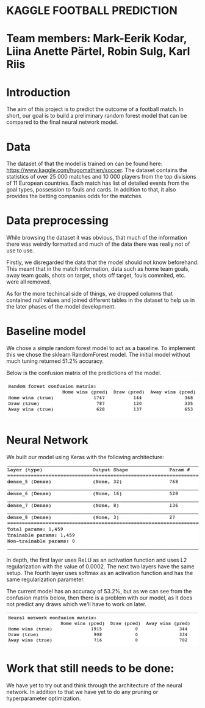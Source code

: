 # KAGGLE FOOTBALL PREDICTION
# Team members: Mark-Eerik Kodar, Liina Anette Pärtel, Robin Sulg, Karl Riis

# Introduction

The aim of this project is to predict the outcome of a football match.  In short, our goal is to build a preliminary random forest model that can be compared to the final neural network model. 

# Data
The dataset of that the model is trained on can be found here: https://www.kaggle.com/hugomathien/soccer. 
The dataset contains the statistics of over 25 000 matches and 10 000 players from the top divisions of 11 European countries. Each match has list of detailed events from the goal types, possession to fouls and cards. In addition to that, it also provides the betting companies odds for the matches. 


# Data preprocessing
While browsing the dataset it was obvious, that much of the information there was weirdly formatted and much of the data there was really not of use to use. 

Firstly, we disregarded the data that the model should not know beforehand. This meant that in the match information, data such as home team goals, away team goals, shots on target, shots off target, fouls commited, etc. were all removed.

As for the more techincal side of things, we dropped columns that contained null values and joined different tables in the dataset to help us in the later phases of the model development.

# Baseline model

We chose a simple random forest model to act as a baseline. To implement this we chose the sklearn RandomForest model. The initial model without much tuning returned 51.2% accuracy. 

Below is the confusion matrix of the predictions of the model. 

<img src='rf_cf.png'>

# Neural Network

We built our model using Keras with the following architecture:

<img src='keras_layers.png'>

In depth, the first layer uses ReLU as an activation function and uses L2 regularization with the value of 0.0002. The next two layers have the same setup. The fourth layer uses softmax as an activation function and has the same regularization parameter. 

The current model has an accuracy of 53.2%, but as we can see from the confusion matrix below, then there is a problem with our model, as it does not predict any draws which we'll have to work on later.

<img src='nn_cf.png'>

# Work that still needs to be done:

We have yet to try out and think through the architecture of the neural network. In addition to that we have yet to do any pruning or hyperparameter optimization.
